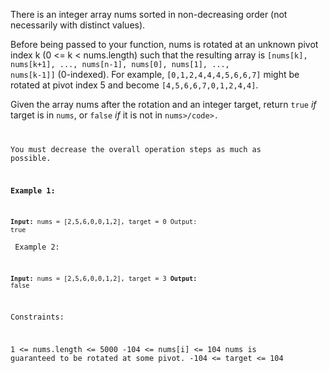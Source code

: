 There is an integer array nums sorted in non-decreasing order (not necessarily with distinct values).

Before being passed to your function, nums is rotated at an unknown pivot index k (0 <= k < nums.length) such that the resulting array is <code>[nums[k], nums[k+1], ..., nums[n-1], nums[0], nums[1], ..., nums[k-1]]</code> (0-indexed). For example, <code>[0,1,2,4,4,4,5,6,6,7]</code> might be rotated at pivot index 5 and become <code>[4,5,6,6,7,0,1,2,4,4]</code>.

Given the array nums after the rotation and an integer target, return <code>true</code> <i>if</i> target is in <code>nums</code>, or <code>false</code> <i>if</i> it is not in <code>nums>/code>.

You must decrease the overall operation steps as much as possible.

 

<b>Example 1:</b>

<code><b>Input:</b> nums = [2,5,6,0,0,1,2], target = 0
Output: true</code>
<br/><br/>
Example 2:

<code><b>Input:</b> nums = [2,5,6,0,0,1,2], target = 3
<b>Output:</b> false </code>
 

Constraints:

1 <= nums.length <= 5000
-104 <= nums[i] <= 104
nums is guaranteed to be rotated at some pivot.
-104 <= target <= 104
